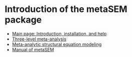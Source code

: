 Introduction of the metaSEM package
===================================
* [Main page: Introduction, installation, and help](./index.md)
* [Three-level meta-analysis](./3level.md)
* [Meta-analytic structural equation modeling](./masem.md)
* [Manual of metaSEM](http://htmlpreview.github.io/?https://github.com/mikewlcheung/metaIntro/blob/master/manual/index.html)

